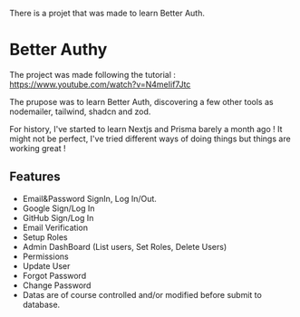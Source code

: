There is a projet that was made to learn Better Auth.

# Better Authy

The project was made following the tutorial : https://www.youtube.com/watch?v=N4meIif7Jtc

The prupose was to learn Better Auth, discovering a few other tools as nodemailer, tailwind, shadcn and zod.

For history, I've started to learn Nextjs and Prisma barely a month ago ! It might not be perfect, I've tried different ways of doing things but things are working great !

## Features

- Email&Password SignIn, Log In/Out.
- Google Sign/Log In
- GitHub Sign/Log In
- Email Verification
- Setup Roles
- Admin DashBoard (List users, Set Roles, Delete Users)
- Permissions
- Update User
- Forgot Password
- Change Password
- Datas are of course controlled and/or modified before submit to database.
